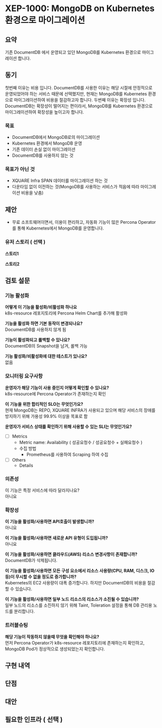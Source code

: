 # XEP-1000: MongoDB on Kubernetes 환경으로 마이그레이션


## 요약
기존 DocumentDB 에서 운영되고 있던 MongoDB를 Kubernetes 환경으로 마이그레이션 합니다.

## 동기
첫번째 이유는 비용 입니다. DocumentDB를 사용한 이유는 해당 시절에 안정적으로 운영되었어야 하는 서비스 때문에 선택했지만, 현재는 MongoDB를 Kubernetes 환경으로 마이그레이션하여 비용을 절감하고자 합니다.
두번째 이유는 확장성 입니다. DocumentDB는 확장성이 떨어지는 편이라서, MongoDB를 Kubernetes 환경으로 마이그레이션하여 확장성을 높이고자 합니다.

### 목표
- DocumentDB에서 MongoDB로의 마이그레이션
- Kubernetes 환경에서 MongoDB 운영
- 기존 데이터 손실 없이 마이그레이션
- DocumentDB를 사용하지 않는 것

### 목표가 아닌 것
- XQUARE Infra SPAN 데이터를 마이그레이션 하는 것
- 다운타임 없이 이전하는 것(MongoDB를 사용하는 서비스가 적음에 따라 마이그레이션 비용을 낮춤)

## 제안
- 무료 소프트웨어이면서, 이용이 편리하고, 자동화 기능이 많은 Percona Operator를 통해 Kubernetes에서 MongoDB를 운영합니다.

### 유저 스토리 ( 선택 )

**스토리1**

**스토리2**

## 검토 설문


### 기능 활성화

**어떻게 이 기능을 활성화/비활성화 하나요**<br>
k8s-resource 레포지토리에 Percona Helm Chart를 추가해 활성화

**기능을 활성화 하면 기본 동작이 변경되나요?**<br>
DocumentDB를 사용하지 않게 됨

**기능이 활성화되고 롤백할 수 있나요?**<br>
DocumentDB의 Snapshot을 남겨, 롤백 가능

**기능 활성화/비활성화에 대한 테스트가 있나요?**<br>
없음

### 모니터링 요구사항

**운영자가 해당 기능이 사용 중인지 어떻게 확인할 수 있나요?** <br>
k8s-resource에 Percona Operator가 존재하는지 확인

**이 기능을 위한 합리적인 SLO는 무엇인가요?**<br>
현재 MongoDB는 REPO, XQUARE INFRA가 사용되고 있으며 해당 서비스의 장애를 방지하기 위해 가용성 99.9% 이상을 목표로 함

**운영자가 서비스 상태를 확인하기 위해 사용할 수 있는 SLI는 무엇인가요?**

- [ ]  Metrics
    - Metric name: Availability ( 성공요청수 / 성공요청수 + 실패요청수 )
    - 수집 방법
      - Prometheus를 사용하여 Scraping 하여 수집
- [ ]  Others
    - Details

### 의존성

이 기능은 특정 서비스에 따라 달라지나요?<br>
아니요
### 확장성

**이 기능을 활성화/사용하면 API호출이 발생합니까?**<br>
아니요

**이 기능을 활성화/사용하면 새로운 API 유형이 도입됩니까?**<br>
아니요

**이 기능을 활성화/사용하면 클라우드(AWS) 리소스 변경사항이 존재합니까?**<br>
DocumentDB가 삭제됩니다.

**이 기능을 활성화/사용하면 모든 구성 요소에서 리소스 사용량(CPU, RAM, 디스크, IO 등)이 무시할 수 없을 정도로 증가합니까?**<br>
Kubernetes의 EC2 사용량이 대폭 증가합니다. 하지만 DocumentDB의 비용을 절감할 수 있습니다.

**이 기능을 활성화/사용하면 일부 노드 리소스의 리소스가 소진될 수 있습니까?**<br>
일부 노드의 리소스를 소진하지 않기 위해 Taint, Toleration 설정을 통해 DB 관리용 노드를 분리합니다.

### 트러블슈팅

**해당 기능이 작동하지 않을때 무엇을 확인해야 하나요?**<br>
먼저 Percona Operator가 k8s-resource 레포지토리에 존재하는지 확인하고, MongoDB Pod가 정상적으로 생성되었는지 확인합니다.

## 구현 내역


## 단점


## 대안


## 필요한 인프라 ( 선택 )